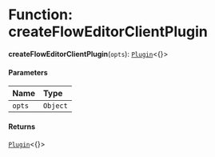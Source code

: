 # Function: createFlowEditorClientPlugin

**createFlowEditorClientPlugin**(`opts`): [`Plugin`](/en/auto-docs/editor/variables/Plugin-1.md)<{}>

#### Parameters

| Name | Type |
| :------ | :------ |
| `opts` | `Object` |

#### Returns

[`Plugin`](/en/auto-docs/editor/variables/Plugin-1.md)<{}>
